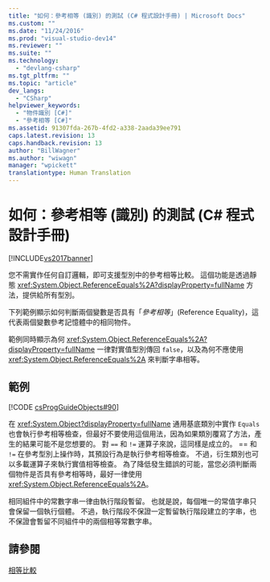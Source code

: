 ```yaml
---
title: "如何：參考相等 (識別) 的測試 (C# 程式設計手冊) | Microsoft Docs"
ms.custom: ""
ms.date: "11/24/2016"
ms.prod: "visual-studio-dev14"
ms.reviewer: ""
ms.suite: ""
ms.technology: 
  - "devlang-csharp"
ms.tgt_pltfrm: ""
ms.topic: "article"
dev_langs: 
  - "CSharp"
helpviewer_keywords: 
  - "物件識別 [C#]"
  - "參考相等 [C#]"
ms.assetid: 91307fda-267b-4fd2-a338-2aada39ee791
caps.latest.revision: 13
caps.handback.revision: 13
author: "BillWagner"
ms.author: "wiwagn"
manager: "wpickett"
translationtype: Human Translation
---
```

# 如何：參考相等 (識別) 的測試 (C# 程式設計手冊)
[!INCLUDE[vs2017banner](../../../csharp/includes/vs2017banner.md)]

您不需實作任何自訂邏輯，即可支援型別中的參考相等比較。  這個功能是透過靜態 <xref:System.Object.ReferenceEquals%2A?displayProperty=fullName> 方法，提供給所有型別。  
  
 下列範例顯示如何判斷兩個變數是否具有「*參考相等*」\(Reference Equality\)，這代表兩個變數參考記憶體中的相同物件。  
  
 範例同時顯示為何 <xref:System.Object.ReferenceEquals%2A?displayProperty=fullName> 一律對實值型別傳回 `false`，以及為何不應使用 <xref:System.Object.ReferenceEquals%2A> 來判斷字串相等。  
  
## 範例  
 [!CODE [csProgGuideObjects#90](../CodeSnippet/VS_Snippets_VBCSharp/csProgGuideObjects#90)]  
  
 在 <xref:System.Object?displayProperty=fullName> 通用基底類別中實作 `Equals` 也會執行參考相等檢查，但最好不要使用這個用法，因為如果類別覆寫了方法，產生的結果可能不是您想要的。  對 `==` 和 `!=` 運算子來說，這同樣是成立的。  \=\= 和 `!=` 在參考型別上操作時，其預設行為是執行參考相等檢查。  不過，衍生類別也可以多載運算子來執行實值相等檢查。  為了降低發生錯誤的可能，當您必須判斷兩個物件是否具有參考相等時，最好一律使用 <xref:System.Object.ReferenceEquals%2A>。  
  
 相同組件中的常數字串一律由執行階段暫留。  也就是說，每個唯一的常值字串只會保留一個執行個體。  不過，執行階段不保證一定暫留執行階段建立的字串，也不保證會暫留不同組件中的兩個相等常數字串。  
  
## 請參閱  
 [相等比較](../../../csharp/programming-guide/statements-expressions-operators/equality-comparisons.md)